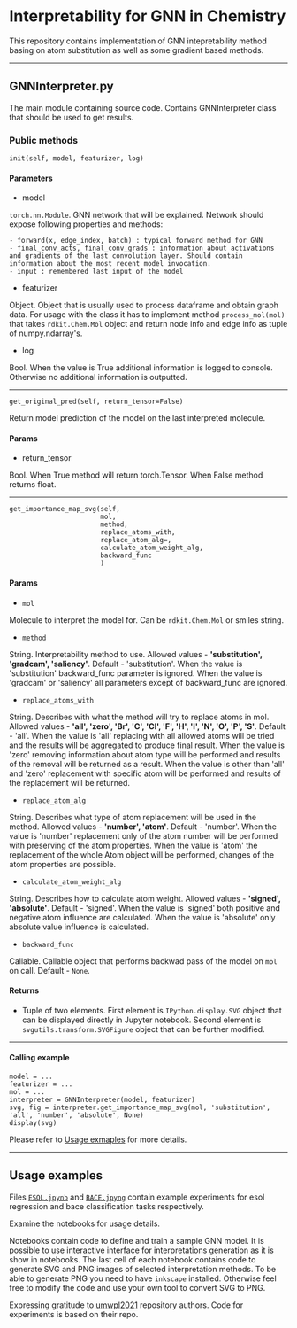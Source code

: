 # Interpretability for GNN in Chemistry

This repository contains implementation of GNN intepretability method basing on atom substitution as well as some gradient based methods.

---

## GNNInterpreter.py

The main module containing source code. Contains GNNInterpreter class that should be used to get results.

### Public methods

```
init(self, model, featurizer, log)
```

#### Parameters

- model 

`torch.nn.Module`. GNN network that will be explained. Network should expose following properties and methods:
    
    - forward(x, edge_index, batch) : typical forward method for GNN
    - final_conv_acts, final_conv_grads : information about activations and gradients of the last convolution layer. Should contain information about the most recent model invocation.
    - input : remembered last input of the model

- featurizer

Object. Object that is usually used to process dataframe and obtain graph data. For usage with the class it has to implement method `process_mol(mol)` that takes `rdkit.Chem.Mol` object and return node info and edge info as tuple of numpy.ndarray's.

- log

Bool. When the value is True additional information is logged to console. Otherwise no additional information is outputted.

---
 
 ```
 get_original_pred(self, return_tensor=False)
 ```
 Return model prediction of the model on the last interpreted molecule.

 #### Params
 - return_tensor

Bool. When True method will return torch.Tensor. When False method returns float.

---

```
get_importance_map_svg(self, 
                       mol,
                       method,
                       replace_atoms_with,
                       replace_atom_alg=,
                       calculate_atom_weight_alg,
                       backward_func
                       )
```

#### Params

- `mol`

Molecule to interpret the model for. Can be `rdkit.Chem.Mol` or smiles string.

- `method`

String. Interpretability method to use. Allowed values - **'substitution', 'gradcam', 'saliency'**. Default - 'substitution'. When the value is 'substitution' backward_func parameter is ignored. When the value is 'gradcam' or 'saliency' all parameters except of backward_func are ignored.

- `replace_atoms_with`

String. Describes with what the method will try to replace atoms in mol. Allowed values - **'all', 'zero', 'Br', 'C', 'Cl', 'F', 'H', 'I', 'N', 'O', 'P', 'S'**. Default - 'all'. When the value is 'all' replacing with all allowed atoms will be tried and the results will be aggregated to produce final result. When the value is 'zero' removing information about atom type will be performed and results of the removal will be returned as a result. When the value is other than 'all' and 'zero' replacement with specific atom will be performed and results of the replacement will be returned.

- `replace_atom_alg`

String. Describes what type of atom replacement will be used in the method. Allowed values - **'number', 'atom'**. Default - 'number'. When the value is 'number' replacement only of the atom number will be performed with preserving of the atom properties. When the value is 'atom' the replacement of the whole Atom object will be performed, changes of the atom properties are possible.

- `calculate_atom_weight_alg`

String. Describes how to calculate atom weight. Allowed values - **'signed', 'absolute'**. Default - 'signed'. When the value is 'signed' both positive and negative atom influence are calculated. When the value is 'absolute' only absolute value influence is calculated.

- `backward_func`

Callable. Callable object that performs backwad pass of the model on `mol` on call. Default - `None`.

#### Returns

- Tuple of two elements. First element is `IPython.display.SVG` object that can be displayed directly in Jupyter notebook. Second element is `svgutils.transform.SVGFigure` object that can be further modified.
---

#### Calling example

```
model = ...
featurizer = ...
mol = ...
interpreter = GNNInterpreter(model, featurizer)
svg, fig = interpreter.get_importance_map_svg(mol, 'substitution', 'all', 'number', 'absolute', None)
display(svg)
```

Please refer to [Usage exmaples](#usage-examples) for more details.

---

## Usage examples

Files [`ESOL.jpynb`](./ESOL.ipynb) and [`BACE.jpyng`](./BACE.ipynb) contain example experiments for esol regression and bace classification tasks respectively.

Examine the notebooks for usage details.

Notebooks contain code to define and train a sample GNN model. It is possible to use interactive interface for interpretations generation as it is show in notebooks. The last cell of each notebook contains code to generate SVG and PNG images of selected interpretation methods. To be able to generate PNG you need to have `inkscape` installed. Otherwise feel free to modify the code and use your own tool to convert SVG to PNG.

Expressing gratitude to [umwpl2021](https://github.com/gmum/umwpl2021) repository authors. Code for experiments is based on their repo.